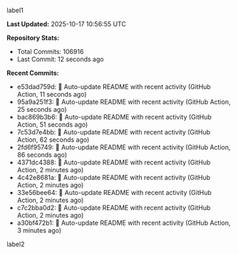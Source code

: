 
label1 
<!-- ACTIVITY_START -->
**Last Updated:** 2025-10-17 10:56:55 UTC

**Repository Stats:**
- Total Commits: 106916
- Last Commit: 12 seconds ago

**Recent Commits:**
- e53dad759d: 🤖 Auto-update README with recent activity (GitHub Action, 11 seconds ago)
- 95a9a251f3: 🤖 Auto-update README with recent activity (GitHub Action, 25 seconds ago)
- bac869b3b6: 🤖 Auto-update README with recent activity (GitHub Action, 51 seconds ago)
- 7c53d7e4bb: 🤖 Auto-update README with recent activity (GitHub Action, 62 seconds ago)
- 2fd6f95749: 🤖 Auto-update README with recent activity (GitHub Action, 86 seconds ago)
- 4371dc4388: 🤖 Auto-update README with recent activity (GitHub Action, 2 minutes ago)
- 4c42e8681a: 🤖 Auto-update README with recent activity (GitHub Action, 2 minutes ago)
- 33e56bee64: 🤖 Auto-update README with recent activity (GitHub Action, 2 minutes ago)
- c7c2bba0d2: 🤖 Auto-update README with recent activity (GitHub Action, 2 minutes ago)
- a30bf472b1: 🤖 Auto-update README with recent activity (GitHub Action, 3 minutes ago)
<!-- ACTIVITY_END -->

label2
